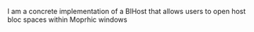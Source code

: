 I am a concrete implementation of a BlHost that allows users to open host bloc spaces within Moprhic windows